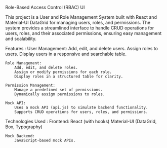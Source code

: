 Role-Based Access Control (RBAC) UI

This project is a User and Role Management System built with React and Material-UI DataGrid for managing users, roles, and permissions. The system provides a streamlined interface to handle CRUD operations for users, roles, and their associated permissions, ensuring easy management and scalability.

Features :
    User Management:
        Add, edit, and delete users.
        Assign roles to users.
        Display users in a responsive and searchable table.

    Role Management:
        Add, edit, and delete roles.
        Assign or modify permissions for each role.
        Display roles in a structured table for clarity.

    Permission Management:
        Manage a predefined set of permissions.
        Dynamically assign permissions to roles.

    Mock API:
        Uses a mock API (api.js) to simulate backend functionality.
        Supports CRUD operations for users, roles, and permissions.

Technologies Used :
    Frontend:
        React (with hooks)
        Material-UI (DataGrid, Box, Typography)

    Mock Backend:
        JavaScript-based mock APIs.

    